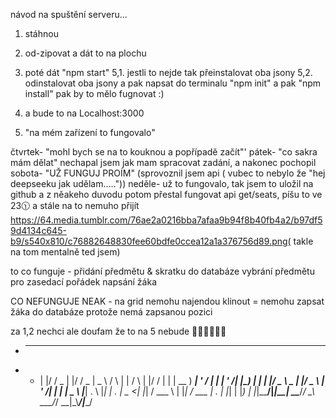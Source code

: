 návod na spuštění serveru...

1. stáhnou
2. od-zipovat a dát to na plochu



5.  poté dát "npm start"
     5,1. jestli to nejde tak přeinstalovat oba jsony
        5,2. odinstalovat oba jsony a pak napsat do terminalu "npm init" a pak "npm install" pak by to mělo fugnovat :)
7.  a bude to na Localhost:3000
8.  "na mém zařízení to fungovalo"



čtvrtek- "mohl bych se na to kouknou a popřípadě začít"'
pátek- "co sakra mám dělat" nechapal jsem jak mam spracovat zadání, a nakonec pochopil
sobota- "UŽ FUNGUJ PROÍM" (sprovoznil jsem api ( vubec to nebylo že "hej deepseeku jak udělam....."))
neděle- už to fungovalo, tak jsem to uložil na github a z něakeho duvodu potom přestal fungovat api get/seats, píšu to ve 23🕦 a stále na to nemuho přijít https://64.media.tumblr.com/76ae2a0216bba7afaa9b94f8b40fb4a2/b97df59d4134c645-b9/s540x810/c76882648830fee60bdfe0ccea12a1a376756d89.png( takle na tom mentalně ted jsem)


to co funguje -
přidání předmětu & skratku do databáze
vybrání předmětu pro zasedací pořádek
napsání žáka

CO NEFUNGUJE NEAK -
na grid nemohu najendou klinout = nemohu zapsat žáka do databáze protože nemá zapsanou pozici



za 1,2 nechci ale doufam že to na 5 nebude 🙏🙏😭😭🥀🥀

   +    _  _____  _  ______  ____    _          _   _    _  ___   _ ____  
+   +   | |/ / _ \| |/ /  _ \|  _ \  / \        | | / \  | |/ / | | | __ ) 
 _____| ' / | | | ' /| |_) | | | |/ _ \    _  | |/ _ \ | ' /| | | |  _ \ 
|_____| . \ |_| | . \|  _ <| |_| / ___ \  | |_| / ___ \| . \| |_| | |_) |
      |_|\_\___/|_|\_\_| \_\____/_/   \_\  \___/_/   \_\_|\_\\___/|____/ 
                                                                         
